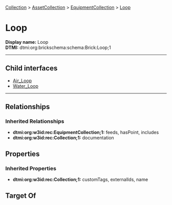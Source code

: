[Collection](../../../Collection.md) > [AssetCollection](../../AssetCollection.md) > [EquipmentCollection](../EquipmentCollection.md) > [Loop](.)
# Loop

**Display name:** Loop<br />
**DTMI:** dtmi:org:brickschema:schema:Brick:Loop;1

---


## Child interfaces
* [Air_Loop](Air_Loop.md)
* [Water_Loop](Water_Loop/Water_Loop.md)

---
## Relationships
### Inherited Relationships
* **dtmi:org:w3id:rec:EquipmentCollection;1:** feeds, hasPoint, includes
* **dtmi:org:w3id:rec:Collection;1:** documentation
## Properties
### Inherited Properties
* **dtmi:org:w3id:rec:Collection;1:** customTags, externalIds, name
## Target Of
